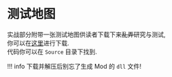 # 测试地图

实战部分附带一张测试地图供读者下载下来<del>乱弄</del>研究与测试,        
你可以在[这里](../resources/CelesteModTutorial.zip)进行下载.       
代码你可以在 `Source` 目录下找到.

!!! info
    下载并解压后别忘了生成 Mod 的 `dll` 文件!